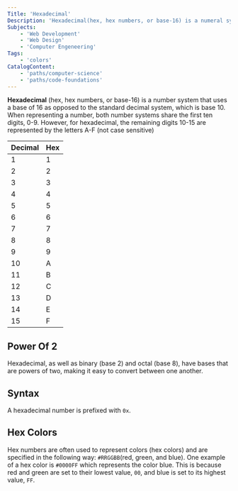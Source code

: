```yaml
---
Title: 'Hexadecimal'
Description: 'Hexadecimal(hex, hex numbers, or base-16) is a numeral system that uses a base of 16 as opposed to the standard decimal system, base 10.'
Subjects: 
    - 'Web Development'
    - 'Web Design'
    - 'Computer Engeneering'
Tags:
    - 'colors'
CatalogContent:
    - 'paths/computer-science'
    - 'paths/code-foundations'
---
```


**Hexadecimal** (hex, hex numbers, or base-16) is a number system that uses a base of 16 as opposed to the standard decimal system, which is base 10. When representing a number, both number systems share the first ten digits, 0-9. However, for hexadecimal, the remaining digits 10-15 are represented by the letters A-F (not case sensitive)

| Decimal   | Hex       |
|---------- |-----------|
|     1     |     1     |    
|     2     |     2     |
|     3     |     3     |
|     4     |     4     |
|     5     |     5     |
|     6     |     6     |
|     7     |     7     |
|     8     |     8     |
|     9     |     9     |
|    10     |     A     |
|    11     |     B     |
|    12     |     C     |
|    13     |     D     |
|    14     |     E     |
|    15     |     F     |

## Power Of 2

Hexadecimal, as well as binary (base 2) and octal (base 8), have bases that are powers of two, making it easy to convert between one another.


## Syntax

A hexadecimal number is prefixed with `0x`.


## Hex Colors

Hex numbers are often used to represent colors (hex colors) and are specified in the following way: `#RRGGBB`(red, green, and blue). One example of a hex color is `#0000FF` which represents the color blue. This is because red and green are set to their lowest value, `00`, and blue is set to its highest value, `FF`.
